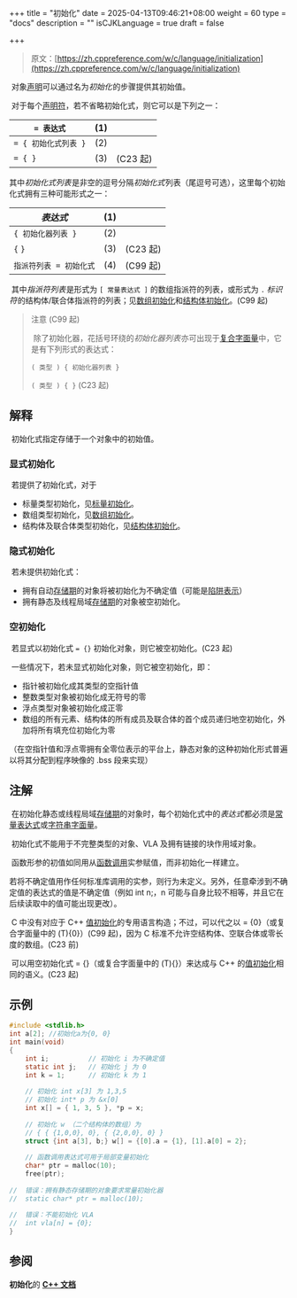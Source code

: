 +++
title = "初始化"
date = 2025-04-13T09:46:21+08:00
weight = 60
type = "docs"
description = ""
isCJKLanguage = true
draft = false

+++

> 原文：[https://zh.cppreference.com/w/c/language/initialization](https://zh.cppreference.com/w/c/language/initialization)

​	对象[声明](https://zh.cppreference.com/w/c/language/declarations)可以通过名为*初始化* ﻿的步骤提供其初始值。

​	对于每个[声明符](https://zh.cppreference.com/w/c/language/declarations)，若不省略初始化式，则它可以是下列之一：

| `= 表达式`           | (1)  |          |
| -------------------- | ---- | -------- |
| `= { 初始化式列表 }` | (2)  |          |
| `= { }`              | (3)  | (C23 起) |

其中*初始化式列表* ﻿是非空的逗号分隔*初始化式* ﻿列表（尾逗号可选），这里每个初始化式拥有三种可能形式之一：

| *表达式*                | (1)  |          |
| ----------------------- | ---- | -------- |
| `{ 初始化器列表 }`      | (2)  |          |
| `{` `}`                 | (3)  | (C23 起) |
| `指派符列表 = 初始化式` | (4)  | (C99 起) |

​	其中*指派符列表* ﻿是形式为 `[ 常量表达式 ]` 的数组指派符的列表，或形式为 `.` *标识符* ﻿的结构体/联合体指派符的列表；见[数组初始化](https://zh.cppreference.com/w/c/language/array_initialization)和[结构体初始化](https://zh.cppreference.com/w/c/language/struct_initialization)。(C99 起)

> 注意 (C99 起)
>
> ​	除了初始化器，花括号环绕的*初始化器列表* ﻿亦可出现于[复合字面量](https://zh.cppreference.com/w/c/language/compound_literal)中，它是有下列形式的表达式：
>
> `( 类型 ) { 初始化器列表 }`
>
> `( 类型 ) { }` (C23 起)  



## 解释

​	初始化式指定存储于一个对象中的初始值。

### 显式初始化

​	若提供了初始化式，对于

- 标量类型初始化，见[标量初始化](https://zh.cppreference.com/w/c/language/scalar_initialization)。
- 数组类型初始化，见[数组初始化](https://zh.cppreference.com/w/c/language/array_initialization)。
- 结构体及联合体类型初始化，见[结构体初始化](https://zh.cppreference.com/w/c/language/struct_initialization)。

### 隐式初始化

​	若未提供初始化式：

- 拥有自动[存储期](https://zh.cppreference.com/w/c/language/storage_duration)的对象将被初始化为不确定值（可能是[陷阱表示](https://zh.cppreference.com/w/c/language/object)）
- 拥有静态及线程局域[存储期](https://zh.cppreference.com/w/c/language/storage_duration)的对象被空初始化。

### 空初始化

​	若显式以初始化式 `= {}` 初始化对象，则它被空初始化。(C23 起)

​	一些情况下，若未显式初始化对象，则它被空初始化，即：

- 指针被初始化成其类型的空指针值
- 整数类型对象被初始化成无符号的零
- 浮点类型对象被初始化成正零
- 数组的所有元素、结构体的所有成员及联合体的首个成员递归地空初始化，外加将所有填充位初始化为零

（在空指针值和浮点零拥有全零位表示的平台上，静态对象的这种初始化形式普遍以将其分配到程序映像的 .bss 段来实现）



## 注解

​	在初始化静态或线程局域[存储期](https://zh.cppreference.com/w/c/language/storage_duration)的对象时，每个初始化式中的*表达式* ﻿都必须是[常量表达式](https://zh.cppreference.com/w/c/language/constant_expression)或[字符串字面量](https://zh.cppreference.com/w/c/language/string_literal)。

​	初始化式不能用于不完整类型的对象、VLA 及拥有链接的块作用域对象。

​	函数形参的初值如同用从[函数调用](https://zh.cppreference.com/w/c/language/operator_other#.E5.87.BD.E6.95.B0.E8.B0.83.E7.94.A8)实参赋值，而非初始化一样建立。

​	若将不确定值用作任何标准库调用的实参，则行为未定义。另外，任意牵涉到不确定值的表达式的值是不确定值（例如 int n;，n 可能与自身比较不相等，并且它在后续读取中的值可能出现更改）。

​	C 中没有对应于 C++ [值初始化](https://zh.cppreference.com/w/cpp/language/value_initialization)的专用语言构造；不过，可以代之以 = {0}（或复合字面量中的 (T){0}）(C99 起)，因为 C 标准不允许空结构体、空联合体或零长度的数组。(C23 前)

​	可以用空初始化式 = {}（或复合字面量中的 (T){}）来达成与 C++ 的[值初始化](https://zh.cppreference.com/w/cpp/language/value_initialization)相同的语义。(C23 起)

## 示例

```c
#include <stdlib.h>
int a[2]; //初始化a为{0, 0}
int main(void)
{
    int i;          // 初始化 i 为不确定值
    static int j;   // 初始化 j 为 0
    int k = 1;      // 初始化 k 为 1
 
    // 初始化 int x[3] 为 1,3,5
    // 初始化 int* p 为 &x[0]
    int x[] = { 1, 3, 5 }, *p = x;
 
    // 初始化 w （二个结构体的数组）为
    // { { {1,0,0}, 0}, { {2,0,0}, 0} }
    struct {int a[3], b;} w[] = {[0].a = {1}, [1].a[0] = 2};
 
    // 函数调用表达式可用于局部变量初始化
    char* ptr = malloc(10);
    free(ptr);
 
//  错误：拥有静态存储期的对象要求常量初始化器
//  static char* ptr = malloc(10);
 
//  错误：不能初始化 VLA
//  int vla[n] = {0};
}
```

## 参阅

**初始化**的 **[C++ 文档](https://zh.cppreference.com/w/cpp/language/initialization)**
